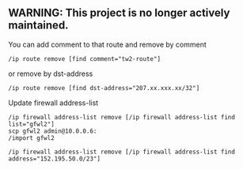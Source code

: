 WARNING: This project is no longer actively maintained.
---

You can add comment to that route and remove by comment
```
/ip route remove [find comment="tw2-route"]
```

or remove by dst-address
```
/ip route remove [find dst-address="207.xx.xxx.xx/32"]
```

Update firewall address-list
```
/ip firewall address-list remove [/ip firewall address-list find list="gfwl2"]
scp gfwl2 admin@10.0.0.6:
/import gfwl2
```

```
/ip firewall address-list remove [/ip firewall address-list find address="152.195.50.0/23"]
```